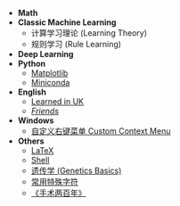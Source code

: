 - **Math**
- **Classic Machine Learning**
  - 计算学习理论 (Learning Theory)
  - 规则学习 (Rule Learning)
- **Deep Learning**
- **Python**
  - [Matplotlib](python/matplotlib.md)
  - [Miniconda](python/miniconda.md)
- **English**
  - [Learned in UK](english/learned-in-uk.md)
  - [*Friends*](english/friends/s01e01.md)
- **Windows**
  - [自定义右键菜单 Custom Context Menu](windows/context-menu.md)
- **Others**
  - [LaTeX](others/latex.md)
  - [Shell](others/shell.md)
  - [遗传学 (Genetics Basics)](others/genetics.md)
  - [常用特殊字符](others/characters.md)
  - [《手术两百年》](others/200-years-of-surgery.md)